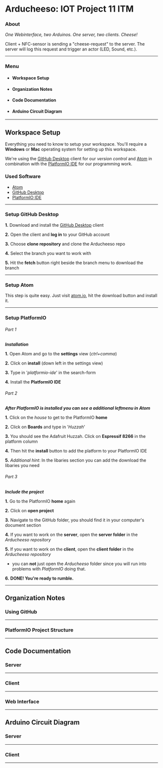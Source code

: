# Arducheeso: IOT Project 11 ITM

### About
*One Webinterface, two Arduinos. One server, two clients. Cheese!*

Client + NFC-sensor is sending a "cheese-request" to the server. The server will log this request and trigger an actor (LED, Sound, etc.).

---
### Menu
* #### **Workspace Setup**
* #### **Organization Notes**
* #### **Code Documentation**
* #### **Arduino Circuit Diagram**
---


## Workspace Setup

Everything you need to know to setup your workspace.
You'll require a **Windows** or **Mac** operating system for setting up this workspace.

We're using the [GitHub Desktop](https://desktop.github.com/) client for our *version control* and [Atom](http://atom.io/) in combination with the [PlatformIO IDE](https://platformio.org/install/ide?install=atom) for our programming work.

### Used Software 

* [Atom](http://atom.io/)
* [GitHub Desktop](https://desktop.github.com/)
* [PlatformIO IDE](https://platformio.org/install/ide?install=atom)

---
### Setup GitHub Desktop
**1.** Download and install the [GitHub Desktop](https://desktop.github.com/) client

**2.** Open the client and **log in** to your GitHub account

**3.** Choose **clone repository** and clone the Arducheeso repo

**4.** Select the branch you want to work with

**5.** Hit the **fetch** button right beside the branch menu to download the branch

---
### Setup Atom
This step is quite easy. Just visit [atom.io](http://atom.io/), hit the download button and install it.

---
### Setup PlatformIO

###### Part 1
***Installation***

**1.** Open Atom and go to the **settings** view (*ctrl+comma*)

**2.** Click on **install** (down left in the settings view)

**3.** Type in '*platformio-ide*' in the search-form

**4.** Install the **PlatformIO IDE**


###### Part 2

***After PlatformIO is installed you can see a additional leftmenu in Atom***

**1.** Click on the *house* to get to the PlatformIO **home**

**2.** Click on **Boards** and type in '*Huzzah*'

**3.** You should see the Adafruit Huzzah. Click on **Espressif 8266** in the platform column

**4.** Then hit the **install** button to add the platform to your PlatformIO IDE

**5.** *Additional hint*: In the libaries section you can add the download the libaries you need

###### Part 3

***Include the project***

**1.** Go to the PlatformIO **home** again

**2.** Click on **open project**

**3.** Navigate to the GitHub folder, you should find it in your computer's document section 

**4.** If you want to work on the **server**, open the **server folder** in the *Arducheeso repository*

**5.** If you want to work on the **client**, open the **client folder** in the *Arducheeso repository*

* you can **not** just open the *Arducheeso* folder since you will run into problems with *PlatformIO* doing that.

**6.** **DONE! You're ready to rumble.**



---
## Organization Notes

### Using GitHub
---
### PlatformIO Project Structure
---
## Code Documentation

### Server
---
### Client
---
### Web Interface
---
## Arduino Circuit Diagram

### Server
---
### Client
---
